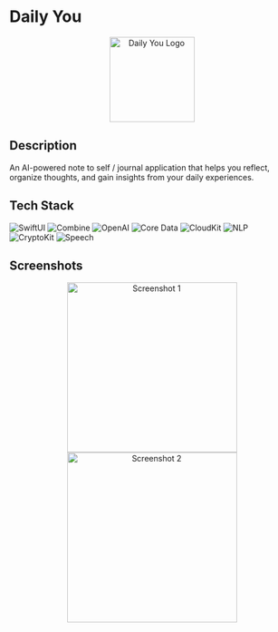 # Daily You

<div align="center">
  <img src="logo.png" alt="Daily You Logo" width="150">
</div>

## Description

An AI-powered note to self / journal application that helps you reflect, organize thoughts, and gain insights from your daily experiences.

## Tech Stack

![SwiftUI](https://img.shields.io/badge/SwiftUI-007AFF?style=for-the-badge&logo=swift&logoColor=white)
![Combine](https://img.shields.io/badge/Combine-007AFF?style=for-the-badge&logo=swift&logoColor=white)
![OpenAI](https://img.shields.io/badge/OpenAI_API-412991?style=for-the-badge&logo=openai&logoColor=white)
![Core Data](https://img.shields.io/badge/Core_Data-FA7343?style=for-the-badge&logo=apple&logoColor=white)
![CloudKit](https://img.shields.io/badge/CloudKit-007AFF?style=for-the-badge&logo=icloud&logoColor=white)
![NLP](https://img.shields.io/badge/Natural_Language-34C759?style=for-the-badge&logo=apple&logoColor=white)
![CryptoKit](https://img.shields.io/badge/CryptoKit-000000?style=for-the-badge&logo=apple&logoColor=white)
![Speech](https://img.shields.io/badge/Speech_Framework-FF9500?style=for-the-badge&logo=apple&logoColor=white)

## Screenshots

<div align="center">
  <img src="screenshot1.png" alt="Screenshot 1" width="300">
  <img src="screenshot2.png" alt="Screenshot 2" width="300">
</div>
